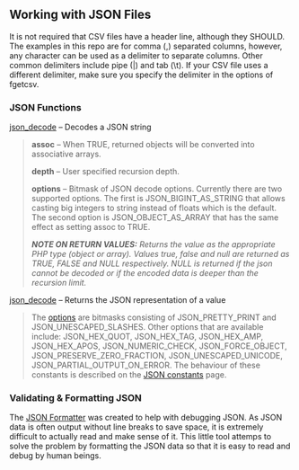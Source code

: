 ## Working with JSON Files

It is not required that CSV files have a header line, although they SHOULD. The examples in this repo are for comma (,) separated columns, however, any character can be used as a delimiter to separate columns. Other common delimiters include pipe (|) and tab (\t). If your CSV file uses a different delimiter, make sure you specify the delimiter in the options of fgetcsv.

### JSON Functions
[json_decode](https://www.php.net/manual/en/function.json-decode.php) – Decodes a JSON string

> **assoc** – When TRUE, returned objects will be converted into associative arrays.
> 
> **depth** – User specified recursion depth.
> 
> **options** – Bitmask of JSON decode options. Currently there are two supported options. The first is JSON_BIGINT_AS_STRING that allows casting big integers to string instead of floats which is the default. The second option is JSON_OBJECT_AS_ARRAY that has the same effect as setting assoc to TRUE.
> 
> ***NOTE ON RETURN VALUES:** Returns the value as the appropriate PHP type (object or array). Values true, false and null are returned as TRUE, FALSE and NULL respectively. NULL is returned if the json cannot be decoded or if the encoded data is deeper than the recursion limit.*

[json_decode](https://www.php.net/manual/en/function.json-encode.php) – Returns the JSON representation of a value

> The [options]() are bitmasks consisting of JSON_PRETTY_PRINT and JSON_UNESCAPED_SLASHES. Other options that are available include: JSON_HEX_QUOT, JSON_HEX_TAG, JSON_HEX_AMP, JSON_HEX_APOS, JSON_NUMERIC_CHECK, JSON_FORCE_OBJECT, JSON_PRESERVE_ZERO_FRACTION, JSON_UNESCAPED_UNICODE, JSON_PARTIAL_OUTPUT_ON_ERROR. The behaviour of these constants is described on the [JSON constants](https://www.php.net/manual/en/json.constants.php) page.

### Validating & Formatting JSON
The [JSON Formatter](https://jsonformatter.curiousconcept.com/) was created to help with debugging JSON. As JSON data is often output without line breaks to save space, it is extremely difficult to actually read and make sense of it. This little tool attemps to solve the problem by formatting the JSON data so that it is easy to read and debug by human beings.